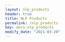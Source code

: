 ```yaml
---
layout: nlp_products
header: true
title: NLP Products
permalink: /nlp_products
key: docs-nlp_products
modify_date: "2021-03-20"
---
```


